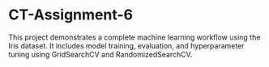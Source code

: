 # CT-Assignment-6
This project demonstrates a complete machine learning workflow using the Iris dataset. It includes model training, evaluation, and hyperparameter tuning using GridSearchCV and RandomizedSearchCV.
